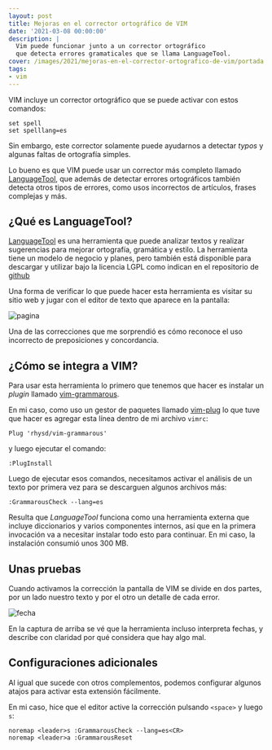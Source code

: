 ```yaml
---
layout: post
title: Mejoras en el corrector ortográfico de VIM
date: '2021-03-08 00:00:00'
description: |
  Vim puede funcionar junto a un corrector ortográfico
  que detecta errores gramaticales que se llama LanguageTool.
cover: /images/2021/mejoras-en-el-corrector-ortografico-de-vim/portada.jpg
tags:
- vim
---
```


VIM incluye un corrector ortográfico que se puede activar con estos comandos:

```
set spell
set spelllang=es
```

Sin embargo, este corrector solamente puede ayudarnos a detectar *typos* y
algunas faltas de ortografía simples.

Lo bueno es que VIM puede usar un corrector más
completo llamado [LanguageTool](https://languagetool.org/es), que además de detectar errores ortográficos
también detecta otros tipos de errores, como usos incorrectos de artículos, frases
complejas y más.

## ¿Qué es LanguageTool?

[LanguageTool](https://languagetool.org/es) es una herramienta que puede analizar textos
y realizar sugerencias para mejorar ortografía, gramática y estilo. La herramienta tiene
un modelo de negocio y planes, pero también está disponible para descargar y utilizar
bajo la licencia LGPL como indican en el repositorio de [github](https://github.com/languagetool-org/languagetool)

Una forma de verificar lo que puede hacer esta herramienta es visitar su sitio
web y jugar con el editor de texto que aparece en la pantalla:

![pagina](/images/2021/mejoras-en-el-corrector-ortografico-de-vim/pagina.png)

Una de las correcciones que me sorprendió es cómo reconoce el uso incorrecto de
preposiciones y concordancia.


## ¿Cómo se integra a VIM?

Para usar esta herramienta lo primero que tenemos que hacer es instalar
un *plugin* llamado [vim-grammarous](https://github.com/rhysd/vim-grammarous).

En mi caso, como uso un gestor de paquetes llamado [vim-plug](https://github.com/junegunn/vim-plug) lo
que tuve que hacer es agregar esta línea dentro de mi archivo `vimrc`:

```
Plug 'rhysd/vim-grammarous'
```

y luego ejecutar el comando:

```
:PlugInstall
```

Luego de ejecutar esos comandos, necesitamos activar el análisis de un
texto por primera vez para se descarguen algunos archivos más:

```
:GrammarousCheck --lang=es
```

Resulta que *LanguageTool* funciona como una herramienta externa que incluye
diccionarios y varios componentes internos, así que en la primera invocación
va a necesitar instalar todo esto para continuar. En mi caso, la instalación
consumió unos 300 MB.

## Unas pruebas

Cuando activamos la corrección la pantalla de VIM se divide en dos partes, por
un lado nuestro texto y por el otro un detalle de cada error.

![fecha](/images/2021/mejoras-en-el-corrector-ortografico-de-vim/fecha.png)

En la captura de arriba se vé que la herramienta incluso interpreta fechas, y
describe con claridad por qué considera que hay algo mal.

## Configuraciones adicionales

Al igual que sucede con otros complementos, podemos configurar algunos atajos
para activar esta extensión fácilmente.

En mi caso, hice que el editor active la corrección pulsando `<space>`
y luego `s`:

```
noremap <leader>s :GrammarousCheck --lang=es<CR>
noremap <leader>a :GrammarousReset
```
